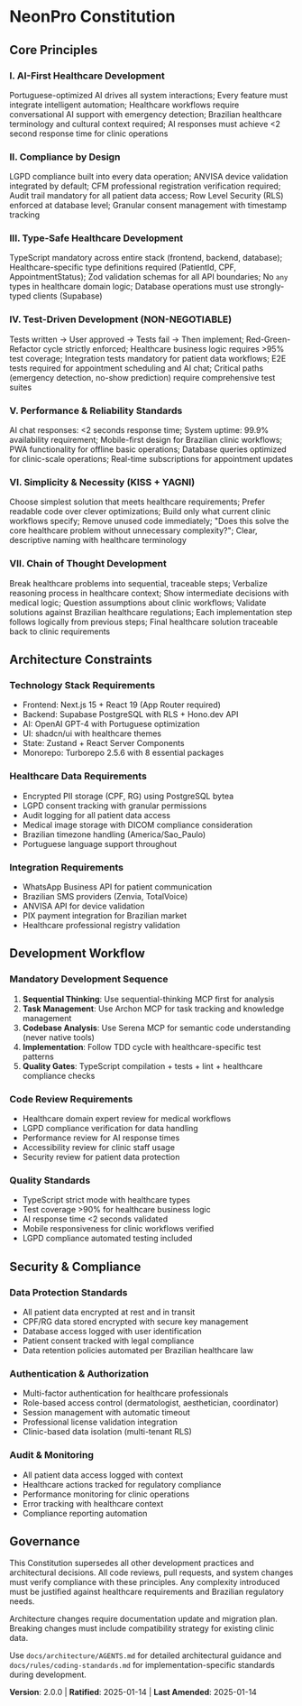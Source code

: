 # NeonPro Constitution

<!-- AI-First Advanced Aesthetic Platform for Brazilian Healthcare -->

## Core Principles

### I. AI-First Healthcare Development

Portuguese-optimized AI drives all system interactions; Every feature must integrate intelligent automation; Healthcare workflows require conversational AI support with emergency detection; Brazilian healthcare terminology and cultural context required; AI responses must achieve <2 second response time for clinic operations

### II. Compliance by Design

LGPD compliance built into every data operation; ANVISA device validation integrated by default; CFM professional registration verification required; Audit trail mandatory for all patient data access; Row Level Security (RLS) enforced at database level; Granular consent management with timestamp tracking

### III. Type-Safe Healthcare Development

TypeScript mandatory across entire stack (frontend, backend, database); Healthcare-specific type definitions required (PatientId, CPF, AppointmentStatus); Zod validation schemas for all API boundaries; No `any` types in healthcare domain logic; Database operations must use strongly-typed clients (Supabase)

### IV. Test-Driven Development (NON-NEGOTIABLE)

Tests written → User approved → Tests fail → Then implement; Red-Green-Refactor cycle strictly enforced; Healthcare business logic requires >95% test coverage; Integration tests mandatory for patient data workflows; E2E tests required for appointment scheduling and AI chat; Critical paths (emergency detection, no-show prediction) require comprehensive test suites

### V. Performance & Reliability Standards

AI chat responses: <2 seconds response time; System uptime: 99.9% availability requirement; Mobile-first design for Brazilian clinic workflows; PWA functionality for offline basic operations; Database queries optimized for clinic-scale operations; Real-time subscriptions for appointment updates

### VI. Simplicity & Necessity (KISS + YAGNI)

Choose simplest solution that meets healthcare requirements; Prefer readable code over clever optimizations; Build only what current clinic workflows specify; Remove unused code immediately; "Does this solve the core healthcare problem without unnecessary complexity?"; Clear, descriptive naming with healthcare terminology

### VII. Chain of Thought Development

Break healthcare problems into sequential, traceable steps; Verbalize reasoning process in healthcare context; Show intermediate decisions with medical logic; Question assumptions about clinic workflows; Validate solutions against Brazilian healthcare regulations; Each implementation step follows logically from previous steps; Final healthcare solution traceable back to clinic requirements

## Architecture Constraints

### Technology Stack Requirements

- Frontend: Next.js 15 + React 19 (App Router required)
- Backend: Supabase PostgreSQL with RLS + Hono.dev API
- AI: OpenAI GPT-4 with Portuguese optimization
- UI: shadcn/ui with healthcare themes
- State: Zustand + React Server Components
- Monorepo: Turborepo 2.5.6 with 8 essential packages

### Healthcare Data Requirements

- Encrypted PII storage (CPF, RG) using PostgreSQL bytea
- LGPD consent tracking with granular permissions
- Audit logging for all patient data access
- Medical image storage with DICOM compliance consideration
- Brazilian timezone handling (America/Sao_Paulo)
- Portuguese language support throughout

### Integration Requirements

- WhatsApp Business API for patient communication
- Brazilian SMS providers (Zenvia, TotalVoice)
- ANVISA API for device validation
- PIX payment integration for Brazilian market
- Healthcare professional registry validation

## Development Workflow

### Mandatory Development Sequence

1. **Sequential Thinking**: Use sequential-thinking MCP first for analysis
2. **Task Management**: Use Archon MCP for task tracking and knowledge management
3. **Codebase Analysis**: Use Serena MCP for semantic code understanding (never native tools)
4. **Implementation**: Follow TDD cycle with healthcare-specific test patterns
5. **Quality Gates**: TypeScript compilation + tests + lint + healthcare compliance checks

### Code Review Requirements

- Healthcare domain expert review for medical workflows
- LGPD compliance verification for data handling
- Performance review for AI response times
- Accessibility review for clinic staff usage
- Security review for patient data protection

### Quality Standards

- TypeScript strict mode with healthcare types
- Test coverage >90% for healthcare business logic
- AI response time <2 seconds validated
- Mobile responsiveness for clinic workflows verified
- LGPD compliance automated testing included

## Security & Compliance

### Data Protection Standards

- All patient data encrypted at rest and in transit
- CPF/RG data stored encrypted with secure key management
- Database access logged with user identification
- Patient consent tracked with legal compliance
- Data retention policies automated per Brazilian healthcare law

### Authentication & Authorization

- Multi-factor authentication for healthcare professionals
- Role-based access control (dermatologist, aesthetician, coordinator)
- Session management with automatic timeout
- Professional license validation integration
- Clinic-based data isolation (multi-tenant RLS)

### Audit & Monitoring

- All patient data access logged with context
- Healthcare actions tracked for regulatory compliance
- Performance monitoring for clinic operations
- Error tracking with healthcare context
- Compliance reporting automation

## Governance

This Constitution supersedes all other development practices and architectural decisions. All code reviews, pull requests, and system changes must verify compliance with these principles. Any complexity introduced must be justified against healthcare requirements and Brazilian regulatory needs.

Architecture changes require documentation update and migration plan. Breaking changes must include compatibility strategy for existing clinic data.

Use `docs/architecture/AGENTS.md` for detailed architectural guidance and `docs/rules/coding-standards.md` for implementation-specific standards during development.

**Version**: 2.0.0 | **Ratified**: 2025-01-14 | **Last Amended**: 2025-01-14
